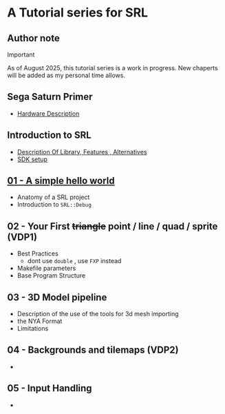 # A Tutorial series for SRL

## Author note

> [!IMPORTANT]
> As of August 2025, this tutorial series is a work in progress. New chaperts will be added as my personal time allows. 


## Sega Saturn Primer
- [Hardware Description](hardware.md)


## Introduction to SRL
- [Description Of Library, Features , Alternatives](srl_description.md)
- [SDK setup](https://github.com/ReyeMe/SaturnRingLib)


## [01 - A simple hello world](01_hello_world/01_hello_world.md)
- Anatomy of a SRL project
- Introduction to `SRL::Debug`


## 02 - Your First ~~triangle~~ point / line / quad / sprite (VDP1)
- Best Practices
  - dont use `double` , use `FXP` instead
- Makefile parameters
- Base Program Structure


## 03 - 3D Model pipeline
- Description of the use of the tools for 3d mesh importing
- the NYA Format
- Limitations


## 04 - Backgrounds and tilemaps (VDP2)
- 


## 05 - Input Handling
- 
